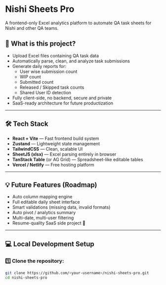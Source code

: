 # Nishi Sheets Pro

A frontend-only Excel analytics platform to automate QA task sheets for Nishi and other QA teams.

## 🚀 What is this project?

- Upload Excel files containing QA task data
- Automatically parse, clean, and analyze task submissions
- Generate daily reports for:
  - User wise submission count
  - WIP count
  - Submitted count
  - Released / Skipped task counts
  - Shared User ID detection
- Fully client-side, no backend, secure and private
- SaaS-ready architecture for future productization

---

## 🛠 Tech Stack

- **React + Vite** — Fast frontend build system
- **Zustand** — Lightweight state management
- **TailwindCSS** — Clean, scalable UI
- **SheetJS (xlsx)** — Excel parsing entirely in browser
- **TanStack Table** (or AG Grid) — Spreadsheet-like editable tables
- **Vercel / Netlify** — Free hosting platform

---

## 💡 Future Features (Roadmap)

- Auto column mapping engine
- Full editable daily sheet interface
- Smart validations (missing data, invalid formats)
- Auto pivot / analytics summary
- Multi-date, multi-user filtering
- Resume-quality SaaS side project 🚀

---

## 💻 Local Development Setup

### 1️⃣ Clone the repository:

```bash
git clone https://github.com/<your-username>/nishi-sheets-pro.git
cd nishi-sheets-pro

